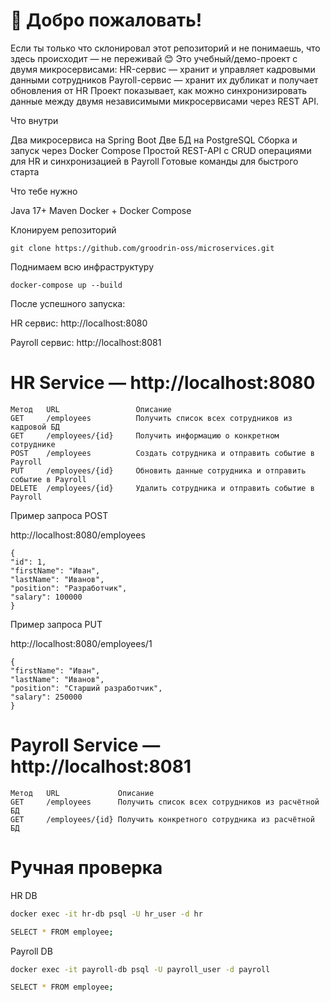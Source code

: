 # 👋 Добро пожаловать!

   Если ты только что склонировал этот репозиторий и не понимаешь, что здесь происходит — не переживай 😊
   Это учебный/демо-проект с двумя микросервисами:
   HR-сервис — хранит и управляет кадровыми данными сотрудников
   Payroll-сервис — хранит их дубликат и получает обновления от HR
   Проект показывает, как можно синхронизировать данные между двумя независимыми микросервисами через REST API.

Что внутри

   Два микросервиса на Spring Boot
   Две БД на PostgreSQL
   Сборка и запуск через Docker Compose
   Простой REST-API с CRUD операциями для HR и синхронизацией в Payroll
   Готовые команды для быстрого старта 

Что тебе нужно

Java 17+
Maven
Docker + Docker Compose



Клонируем репозиторий

    git clone https://github.com/groodrin-oss/microservices.git


Поднимаем всю инфраструктуру

    docker-compose up --build


После успешного запуска:

HR сервис: http://localhost:8080

Payroll сервис: http://localhost:8081



# HR Service — http://localhost:8080

    Метод	URL	                Описание	
    GET	    /employees	        Получить список всех сотрудников из кадровой БД	
    GET	    /employees/{id}	    Получить информацию о конкретном сотруднике	
    POST	/employees	        Создать сотрудника и отправить событие в Payroll
    PUT	    /employees/{id}	    Обновить данные сотрудника и отправить событие в Payroll
    DELETE	/employees/{id}	    Удалить сотрудника и отправить событие в Payroll

Пример запроса POST

http://localhost:8080/employees

    {
    "id": 1,
    "firstName": "Иван",
    "lastName": "Иванов",
    "position": "Разработчик",
    "salary": 100000
    }


Пример запроса PUT 

http://localhost:8080/employees/1

    {
    "firstName": "Иван",
    "lastName": "Иванов",
    "position": "Старший разработчик",
    "salary": 250000
    }
 

# Payroll Service — http://localhost:8081
    Метод   URL	            Описание	
    GET     /employees  	Получить список всех сотрудников из расчётной БД
    GET	    /employees/{id}	Получить конкретного сотрудника из расчётной БД

# Ручная проверка
HR DB
```bash
docker exec -it hr-db psql -U hr_user -d hr
```
```bash
SELECT * FROM employee;
```


Payroll DB
```bash
docker exec -it payroll-db psql -U payroll_user -d payroll
```
```bash
SELECT * FROM employee;
```